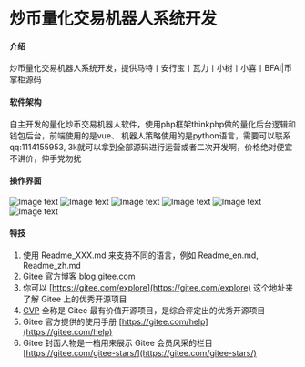 # 炒币量化交易机器人系统开发

#### 介绍
炒币量化交易机器人系统开发，提供马特丨安行宝丨瓦力丨小树丨小喜丨BFAI|币掌柜源码 

#### 软件架构
自主开发的量化炒币交易机器人软件，使用php框架thinkphp做的量化后台逻辑和钱包后台，前端使用的是vue、 机器人策略使用的是python语言，需要可以联系qq:1114155953, 3k就可以拿到全部源码进行运营或者二次开发啊，价格绝对便宜不讲价，伸手党勿扰


#### 操作界面

![Image text](https://gitee.com/li-long-123/robotdevelopment/raw/master/public/1.png)
![Image text](https://gitee.com/li-long-123/robotdevelopment/raw/master/public/2.png)
![Image text](https://gitee.com/li-long-123/robotdevelopment/raw/master/public/3.png)
![Image text](https://gitee.com/li-long-123/robotdevelopment/raw/master/public/4.png)
![Image text](https://gitee.com/li-long-123/robotdevelopment/raw/master/public/5.png)
![Image text](https://gitee.com/li-long-123/robotdevelopment/raw/master/public/6.png)



#### 特技

1.  使用 Readme\_XXX.md 来支持不同的语言，例如 Readme\_en.md, Readme\_zh.md
2.  Gitee 官方博客 [blog.gitee.com](https://blog.gitee.com)
3.  你可以 [https://gitee.com/explore](https://gitee.com/explore) 这个地址来了解 Gitee 上的优秀开源项目
4.  [GVP](https://gitee.com/gvp) 全称是 Gitee 最有价值开源项目，是综合评定出的优秀开源项目
5.  Gitee 官方提供的使用手册 [https://gitee.com/help](https://gitee.com/help)
6.  Gitee 封面人物是一档用来展示 Gitee 会员风采的栏目 [https://gitee.com/gitee-stars/](https://gitee.com/gitee-stars/)
